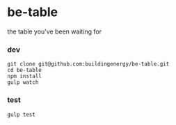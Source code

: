 # be-table

the table you've been waiting for

### dev

    git clone git@github.com:buildingenergy/be-table.git
    cd be-table
    npm install
    gulp watch


### test

    gulp test
